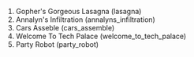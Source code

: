 1. Gopher's Gorgeous Lasagna (lasagna)
2. Annalyn's Infiltration (annalyns_infiltration)
3. Cars Asseble (cars_assemble)
4. Welcome To Tech Palace (welcome_to_tech_palace)
5. Party Robot (party_robot)
